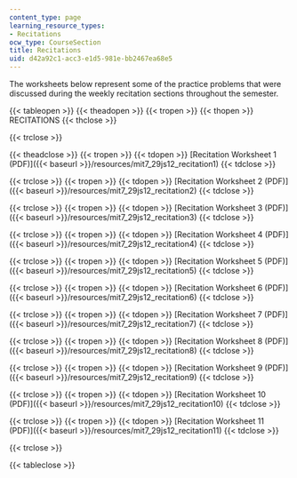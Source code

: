 ```yaml
---
content_type: page
learning_resource_types:
- Recitations
ocw_type: CourseSection
title: Recitations
uid: d42a92c1-acc3-e1d5-981e-bb2467ea68e5
---
```


The worksheets below represent some of the practice problems that were discussed during the weekly recitation sections throughout the semester.

{{< tableopen >}}
{{< theadopen >}}
{{< tropen >}}
{{< thopen >}}
RECITATIONS
{{< thclose >}}

{{< trclose >}}

{{< theadclose >}}
{{< tropen >}}
{{< tdopen >}}
[Recitation Worksheet 1 (PDF)]({{< baseurl >}}/resources/mit7_29js12_recitation1)
{{< tdclose >}}

{{< trclose >}}
{{< tropen >}}
{{< tdopen >}}
[Recitation Worksheet 2 (PDF)]({{< baseurl >}}/resources/mit7_29js12_recitation2)
{{< tdclose >}}

{{< trclose >}}
{{< tropen >}}
{{< tdopen >}}
[Recitation Worksheet 3 (PDF)]({{< baseurl >}}/resources/mit7_29js12_recitation3)
{{< tdclose >}}

{{< trclose >}}
{{< tropen >}}
{{< tdopen >}}
[Recitation Worksheet 4 (PDF)]({{< baseurl >}}/resources/mit7_29js12_recitation4)
{{< tdclose >}}

{{< trclose >}}
{{< tropen >}}
{{< tdopen >}}
[Recitation Worksheet 5 (PDF)]({{< baseurl >}}/resources/mit7_29js12_recitation5)
{{< tdclose >}}

{{< trclose >}}
{{< tropen >}}
{{< tdopen >}}
[Recitation Worksheet 6 (PDF)]({{< baseurl >}}/resources/mit7_29js12_recitation6)
{{< tdclose >}}

{{< trclose >}}
{{< tropen >}}
{{< tdopen >}}
[Recitation Worksheet 7 (PDF)]({{< baseurl >}}/resources/mit7_29js12_recitation7)
{{< tdclose >}}

{{< trclose >}}
{{< tropen >}}
{{< tdopen >}}
[Recitation Worksheet 8 (PDF)]({{< baseurl >}}/resources/mit7_29js12_recitation8)
{{< tdclose >}}

{{< trclose >}}
{{< tropen >}}
{{< tdopen >}}
[Recitation Worksheet 9 (PDF)]({{< baseurl >}}/resources/mit7_29js12_recitation9)
{{< tdclose >}}

{{< trclose >}}
{{< tropen >}}
{{< tdopen >}}
[Recitation Worksheet 10 (PDF)]({{< baseurl >}}/resources/mit7_29js12_recitation10)
{{< tdclose >}}

{{< trclose >}}
{{< tropen >}}
{{< tdopen >}}
[Recitation Worksheet 11 (PDF)]({{< baseurl >}}/resources/mit7_29js12_recitation11)
{{< tdclose >}}

{{< trclose >}}

{{< tableclose >}}